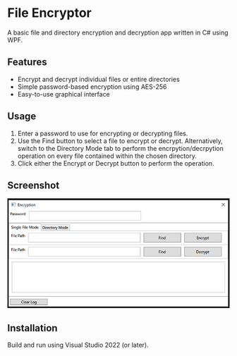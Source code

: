 # File Encryptor

A basic file and directory encryption and decryption app written in C# using WPF.

## Features

- Encrypt and decrypt individual files or entire directories
- Simple password-based encryption using AES-256
- Easy-to-use graphical interface

## Usage

1. Enter a password to use for encrypting or decrypting files.
2. Use the Find button to select a file to encrypt or decrypt. Alternatively, switch to the Directory Mode tab to perform the encrpytion/decrpytion operation on every file contained within the chosen directory.
3. Click either the Encrypt or Decrypt button to perform the operation.

## Screenshot

![Screenshot](./Assets/Screenshot.png)

## Installation

Build and run using Visual Studio 2022 (or later).  
